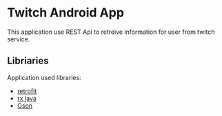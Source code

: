 # Twitch Android App
This application use REST Api to retreive information for user from twitch service.

## Libriaries
Application used libraries:
  - [retrofit](https://github.com/square/retrofit)
  - [rx java](https://github.com/ReactiveX/RxJava)
  - [Gson](https://github.com/google/gson)
